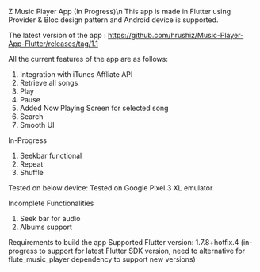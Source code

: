 Z Music Player App (In Progress)\n
This app is made in Flutter using Provider & Bloc design pattern and Android device is supported.

The latest version of the app :
https://github.com/hrushiz/Music-Player-App-Flutter/releases/tag/1.1

All the current features of the app are as follows:

1) Integration with iTunes Affliate API
2) Retrieve all songs
3) Play
4) Pause
5) Added Now Playing Screen for selected song
6) Search 
7) Smooth UI

In-Progress

1) Seekbar functional
2) Repeat
3) Shuffle

Tested on below device:
Tested on Google Pixel 3 XL emulator

Incomplete Functionalities
1) Seek bar for audio
2) Albums support 

Requirements to build the app
Supported Flutter version: 1.7.8+hotfix.4 (in-progress to support for latest Flutter SDK version, need to alternative for flute_music_player dependency to support new versions)
